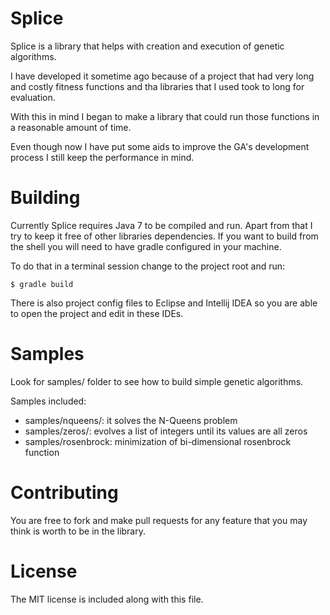 Splice
==================
Splice is a library that helps with creation and execution of genetic algorithms.

I have developed it sometime ago because of a project that had very long and costly fitness functions and tha libraries
that I used took to long for evaluation.

With this in mind I began to make a library that could run those functions in a reasonable amount of time.

Even though now I have put some aids to improve the GA's development process I still keep the performance in mind.

Building
==================
Currently Splice requires Java 7 to be compiled and run.
Apart from that I try to keep it free of other libraries dependencies.
If you want to build from the shell you will need to have gradle configured in your machine.

To do that in a terminal session change to the project root and run:

```
$ gradle build
```

There is also project config files to Eclipse and Intellij IDEA so you are able to open the project and edit in these
IDEs.

Samples
==================
Look for samples/ folder to see how to build simple genetic algorithms.

Samples included:

* samples/nqueens/: it solves the N-Queens problem
* samples/zeros/: evolves a list of integers until its values are all zeros
* samples/rosenbrock: minimization of bi-dimensional rosenbrock function

Contributing
==================
You are free to fork and make pull requests for any feature that you may think is worth to be in the library.

License
==================
The MIT license is included along with this file.